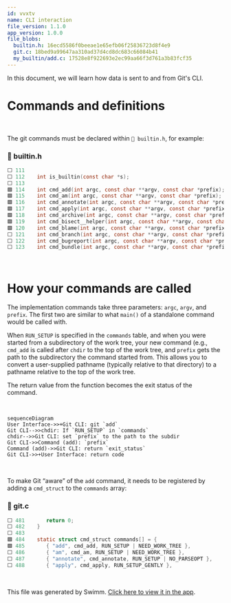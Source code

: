 ```yaml
---
id: vvxtv
name: CLI interaction
file_version: 1.1.0
app_version: 1.0.0
file_blobs:
  builtin.h: 16ecd5586f0beeae1e65efb06f25836723d8f4e9
  git.c: 18bed9a99647aa310ad37d4cd8dc683c66084b41
  my_builtin/add.c: 17528e8f922693e2ec99aa66f3d761a3b83fcf35
---
```


In this document, we will learn how data is sent to and from Git's CLI.

# Commands and definitions

<br/>

The git commands must be declared within `📄 builtin.h`, for example:
<!-- NOTE-swimm-snippet: the lines below link your snippet to Swimm -->
### 📄 builtin.h
```c
⬜ 111    
⬜ 112    int is_builtin(const char *s);
⬜ 113    
🟩 114    int cmd_add(int argc, const char **argv, const char *prefix);
🟩 115    int cmd_am(int argc, const char **argv, const char *prefix);
🟩 116    int cmd_annotate(int argc, const char **argv, const char *prefix);
🟩 117    int cmd_apply(int argc, const char **argv, const char *prefix);
🟩 118    int cmd_archive(int argc, const char **argv, const char *prefix);
🟩 119    int cmd_bisect__helper(int argc, const char **argv, const char *prefix);
🟩 120    int cmd_blame(int argc, const char **argv, const char *prefix);
⬜ 121    int cmd_branch(int argc, const char **argv, const char *prefix);
⬜ 122    int cmd_bugreport(int argc, const char **argv, const char *prefix);
⬜ 123    int cmd_bundle(int argc, const char **argv, const char *prefix);
```

<br/>

# How your commands are called

The implementation commands take three parameters: `argc`<swm-token data-swm-token=":my_builtin/add.c:475:6:6:`int cmd_add(int argc, const char **argv, const char *prefix)`"/>, `argv`<swm-token data-swm-token=":builtin.h:114:14:14:`int cmd_add(int argc, const char **argv, const char *prefix);`"/>, and `prefix`<swm-token data-swm-token=":builtin.h:114:22:22:`int cmd_add(int argc, const char **argv, const char *prefix);`"/>. The first two are similar to what `main()` of a standalone command would be called with.

When `RUN_SETUP`<swm-token data-swm-token=":git.c:485:11:11:`	{ &quot;add&quot;, cmd_add, RUN_SETUP | NEED_WORK_TREE },`"/> is specified in the `commands`<swm-token data-swm-token=":git.c:484:6:6:`static struct cmd_struct commands[] = {`"/> table, and when you were started from a subdirectory of the work tree, your new command (e.g., `cmd_add`<swm-token data-swm-token=":builtin.h:114:2:2:`int cmd_add(int argc, const char **argv, const char *prefix);`"/> is called after `chdir` to the top of the work tree, and `prefix`<swm-token data-swm-token=":my_builtin/add.c:475:22:22:`int cmd_add(int argc, const char **argv, const char *prefix)`"/> gets the path to the subdirectory the command started from. This allows you to convert a user-supplied pathname (typically relative to that directory) to a pathname relative to the top of the work tree.

The return value from the function becomes the exit status of the command.

<br/>

<!--MERMAID {width:100}-->
```mermaid
sequenceDiagram
User Interface->>+Git CLI: git `add`
Git CLI-->>chdir: If `RUN_SETUP` in `commands`
chdir-->>Git CLI: set `prefix` to the path to the subdir
Git CLI->>Command (add): `prefix`
Command (add)->>Git CLI: return `exit_status`
Git CLI->>+User Interface: return code
```
<!--MCONTENT {content: "sequenceDiagram<br/>\nUser Interface->>+Git CLI: git `add`<swm-token data-swm-token=\":git.c:485:4:4:`\t{ &quot;add&quot;, cmd_add, RUN_SETUP | NEED_WORK_TREE },`\"/><br/>\nGit CLI\\-\\-\\>>chdir: If `RUN_SETUP`<swm-token data-swm-token=\":git.c:485:11:11:`\t{ &quot;add&quot;, cmd_add, RUN_SETUP | NEED_WORK_TREE },`\"/> in `commands`<swm-token data-swm-token=\":git.c:484:6:6:`static struct cmd_struct commands[] = {`\"/><br/>\nchdir\\-\\-\\>>Git CLI: set `prefix`<swm-token data-swm-token=\":builtin.h:114:22:22:`int cmd_add(int argc, const char **argv, const char *prefix);`\"/> to the path to the subdir<br/>\nGit CLI->>Command (add): `prefix`<swm-token data-swm-token=\":builtin.h:114:22:22:`int cmd_add(int argc, const char **argv, const char *prefix);`\"/><br/>\nCommand (add)->>Git CLI: return `exit_status`<swm-token data-swm-token=\":my_builtin/add.c:472:3:3:`\treturn exit_status;`\"/><br/>\nGit CLI->>+User Interface: return code"} --->

<br/>

To make Git “aware” of the `add`<swm-token data-swm-token=":git.c:485:4:4:`	{ &quot;add&quot;, cmd_add, RUN_SETUP | NEED_WORK_TREE },`"/> command, it needs to be registered by adding a `cmd_struct`<swm-token data-swm-token=":git.c:484:4:4:`static struct cmd_struct commands[] = {`"/> to the `commands`<swm-token data-swm-token=":git.c:484:6:6:`static struct cmd_struct commands[] = {`"/> array:
<!-- NOTE-swimm-snippet: the lines below link your snippet to Swimm -->
### 📄 git.c
```c
⬜ 481    	return 0;
⬜ 482    }
⬜ 483    
🟩 484    static struct cmd_struct commands[] = {
🟩 485    	{ "add", cmd_add, RUN_SETUP | NEED_WORK_TREE },
⬜ 486    	{ "am", cmd_am, RUN_SETUP | NEED_WORK_TREE },
⬜ 487    	{ "annotate", cmd_annotate, RUN_SETUP | NO_PARSEOPT },
⬜ 488    	{ "apply", cmd_apply, RUN_SETUP_GENTLY },
```

<br/>

This file was generated by Swimm. [Click here to view it in the app](https://app.swimm.io/repos/Z2l0aHViJTNBJTNBZ2l0LXNyYy1wbGF5Z3JvdW5kJTNBJTNBT21lclJvc2VuYmF1bQ==/docs/vvxtv).
